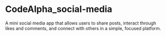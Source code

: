 # CodeAlpha_social-media
A mini social media app that allows users to share posts, interact through likes and comments, and connect with others in a simple, focused platform.
